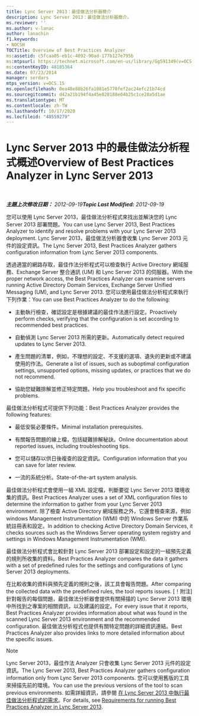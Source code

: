 ```yaml
---
title: Lync Server 2013：最佳做法分析器簡介
description: Lync Server 2013：最佳做法分析器簡介。
ms.reviewer: ''
ms.author: v-lanac
author: lanachin
f1.keywords:
- NOCSH
TOCTitle: Overview of Best Practices Analyzer
ms:assetid: c5fcaa05-eb1c-4092-90ad-177b127e795b
ms:mtpsurl: https://technet.microsoft.com/en-us/library/Gg591349(v=OCS.15)
ms:contentKeyID: 48185364
ms.date: 07/23/2014
manager: serdars
mtps_version: v=OCS.15
ms.openlocfilehash: 0ea48e88b26fa1081e5770fef2ac24efc21b74cd
ms.sourcegitcommit: d42a21b194f4a45e828188e04b25c1ce28a5d1ae
ms.translationtype: MT
ms.contentlocale: zh-TW
ms.lasthandoff: 10/17/2020
ms.locfileid: "48559279"
---
```

# <a name="overview-of-best-practices-analyzer-in-lync-server-2013"></a><span data-ttu-id="641e6-103">Lync Server 2013 中的最佳做法分析程式概述</span><span class="sxs-lookup"><span data-stu-id="641e6-103">Overview of Best Practices Analyzer in Lync Server 2013</span></span>

<div data-xmlns="http://www.w3.org/1999/xhtml">

<div class="topic" data-xmlns="http://www.w3.org/1999/xhtml" data-msxsl="urn:schemas-microsoft-com:xslt" data-cs="https://msdn.microsoft.com/">

<div data-asp="https://msdn2.microsoft.com/asp">



</div>

<div id="mainSection">

<div id="mainBody">

<span> </span>

<span data-ttu-id="641e6-104">_**主題上次修改日期：** 2012-09-19_</span><span class="sxs-lookup"><span data-stu-id="641e6-104">_**Topic Last Modified:** 2012-09-19_</span></span>

<span data-ttu-id="641e6-105">您可以使用 Lync Server 2013，最佳做法分析程式來找出並解決您的 Lync Server 2013 部署問題。</span><span class="sxs-lookup"><span data-stu-id="641e6-105">You can use Lync Server 2013, Best Practices Analyzer to identify and resolve problems with your Lync Server 2013 deployment.</span></span> <span data-ttu-id="641e6-106">Lync Server 2013，最佳做法分析器會收集 Lync Server 2013 元件的設定資訊。</span><span class="sxs-lookup"><span data-stu-id="641e6-106">The Lync Server 2013, Best Practices Analyzer gathers configuration information from Lync Server 2013 components.</span></span>

<span data-ttu-id="641e6-107">透過適當的網路存取，最佳作法分析程式可以檢查執行 Active Directory 網域服務、Exchange Server 整合通訊 (UM) 和 Lync Server 2013 的伺服器。</span><span class="sxs-lookup"><span data-stu-id="641e6-107">With the proper network access, the Best Practices Analyzer can examine servers running Active Directory Domain Services, Exchange Server Unified Messaging (UM), and Lync Server 2013.</span></span> <span data-ttu-id="641e6-108">您可以使用最佳做法分析程式來執行下列作業：</span><span class="sxs-lookup"><span data-stu-id="641e6-108">You can use Best Practices Analyzer to do the following:</span></span>

  - <span data-ttu-id="641e6-109">主動執行檢查，確認設定是根據建議的最佳作法進行設定。</span><span class="sxs-lookup"><span data-stu-id="641e6-109">Proactively perform checks, verifying that the configuration is set according to recommended best practices.</span></span>

  - <span data-ttu-id="641e6-110">自動偵測 Lync Server 2013 所需的更新。</span><span class="sxs-lookup"><span data-stu-id="641e6-110">Automatically detect required updates to Lync Server 2013.</span></span>

  - <span data-ttu-id="641e6-111">產生問題的清單，例如，不理想的設定、不支援的選項、遺失的更新或不建議使用的作法。</span><span class="sxs-lookup"><span data-stu-id="641e6-111">Generate a list of issues, such as suboptimal configuration settings, unsupported options, missing updates, or practices that we do not recommend.</span></span>

  - <span data-ttu-id="641e6-112">協助您疑難排解並修正特定問題。</span><span class="sxs-lookup"><span data-stu-id="641e6-112">Help you troubleshoot and fix specific problems.</span></span>

<span data-ttu-id="641e6-113">最佳做法分析程式可提供下列功能：</span><span class="sxs-lookup"><span data-stu-id="641e6-113">Best Practices Analyzer provides the following features:</span></span>

  - <span data-ttu-id="641e6-114">最低安裝必要條件。</span><span class="sxs-lookup"><span data-stu-id="641e6-114">Minimal installation prerequisites.</span></span>

  - <span data-ttu-id="641e6-115">有關報告問題的線上檔，包括疑難排解秘訣。</span><span class="sxs-lookup"><span data-stu-id="641e6-115">Online documentation about reported issues, including troubleshooting tips.</span></span>

  - <span data-ttu-id="641e6-116">您可以儲存以供日後複查的設定資訊。</span><span class="sxs-lookup"><span data-stu-id="641e6-116">Configuration information that you can save for later review.</span></span>

  - <span data-ttu-id="641e6-117">一流的系統分析。</span><span class="sxs-lookup"><span data-stu-id="641e6-117">State-of-the-art system analysis.</span></span>

<span data-ttu-id="641e6-118">最佳做法分析程式會使用一組 XML 設定檔，判斷要從 Lync Server 2013 環境收集的資訊。</span><span class="sxs-lookup"><span data-stu-id="641e6-118">Best Practices Analyzer uses a set of XML configuration files to determine the information to gather from your Lync Server 2013 environment.</span></span> <span data-ttu-id="641e6-119">除了檢查 Active Directory 網域服務之外，它還會檢查來源，例如 windows Management Instrumentation (WMI) 中的 Windows Server 作業系統註冊表和設定。</span><span class="sxs-lookup"><span data-stu-id="641e6-119">In addition to checking Active Directory Domain Services, it checks sources such as the Windows Server operating system registry and settings in Windows Management Instrumentation (WMI).</span></span>

<span data-ttu-id="641e6-120">最佳做法分析程式會比較針對 Lync Server 2013 部署設定和設定的一組預先定義的規則所收集的資料。</span><span class="sxs-lookup"><span data-stu-id="641e6-120">Best Practices Analyzer compares the data it gathers with a set of predefined rules for the settings and configurations of Lync Server 2013 deployments.</span></span>

<span data-ttu-id="641e6-121">在比較收集的資料與預先定義的規則之後，該工具會報告問題。</span><span class="sxs-lookup"><span data-stu-id="641e6-121">After comparing the collected data with the predefined rules, the tool reports issues.</span></span> <span data-ttu-id="641e6-122">[！附注] 針對報告的每個問題，最佳做法分析器會提供有關掃描的 Lync Server 2013 環境中所找到之專案的相關資訊，以及建議的設定。</span><span class="sxs-lookup"><span data-stu-id="641e6-122">For every issue that it reports, Best Practices Analyzer provides information about what was found in the scanned Lync Server 2013 environment and the recommended configuration.</span></span> <span data-ttu-id="641e6-123">最佳做法分析程式也提供有關特定問題的詳細資訊連結。</span><span class="sxs-lookup"><span data-stu-id="641e6-123">Best Practices Analyzer also provides links to more detailed information about the specific issues.</span></span>

<div>


> [!NOTE]  
> <span data-ttu-id="641e6-124">Lync Server 2013，最佳作法 Analyzer 只會收集 Lync Server 2013 元件的設定資訊。</span><span class="sxs-lookup"><span data-stu-id="641e6-124">The Lync Server 2013, Best Practices Analyzer gathers configuration information only from Lync Server 2013 components.</span></span> <span data-ttu-id="641e6-125">您可以使用舊版的工具來掃描先前的環境。</span><span class="sxs-lookup"><span data-stu-id="641e6-125">You can use the previous versions of the tool to scan previous environments.</span></span> <span data-ttu-id="641e6-126">如需詳細資訊，請參閱 <A href="lync-server-2013-requirements-for-running-best-practices-analyzer.md">在 Lync Server 2013 中執行最佳做法分析程式的需求</A>。</span><span class="sxs-lookup"><span data-stu-id="641e6-126">For details, see <A href="lync-server-2013-requirements-for-running-best-practices-analyzer.md">Requirements for running Best Practices Analyzer in Lync Server 2013</A>.</span></span>



</div>

</div>

<span> </span>

</div>

</div>

</div>


